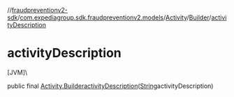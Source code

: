 //[fraudpreventionv2-sdk](../../../../index.md)/[com.expediagroup.sdk.fraudpreventionv2.models](../../index.md)/[Activity](../index.md)/[Builder](index.md)/[activityDescription](activity-description.md)

# activityDescription

[JVM]\

public final [Activity.Builder](index.md)[activityDescription](activity-description.md)([String](https://docs.oracle.com/javase/8/docs/api/java/lang/String.html)activityDescription)
